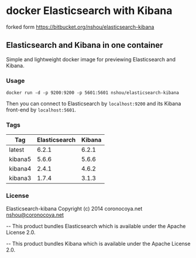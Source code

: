 # docker Elasticsearch with Kibana

forked form <https://bitbucket.org/nshou/elasticsearch-kibana>

## Elasticsearch and Kibana in one container

Simple and lightweight docker image for previewing Elasticsearch and Kibana.

### Usage

    docker run -d -p 9200:9200 -p 5601:5601 nshou/elasticsearch-kibana

Then you can connect to Elasticsearch by `localhost:9200` and its Kibana front-end by `localhost:5601`.

### Tags

Tag     | Elasticsearch | Kibana
------- | ------------- | ------
latest  | 6.2.1         | 6.2.1
kibana5 | 5.6.6         | 5.6.6
kibana4 | 2.4.1         | 4.6.2
kibana3 | 1.7.4         | 3.1.3


### License

Elasticsearch-kibana
Copyright (c) 2014 coronocoya.net <nshou@coronocoya.net>

--
This product bundles Elasticsearch which is available under the Apache License 2.0.

--
This product bundles Kibana which is available under the Apache License 2.0.